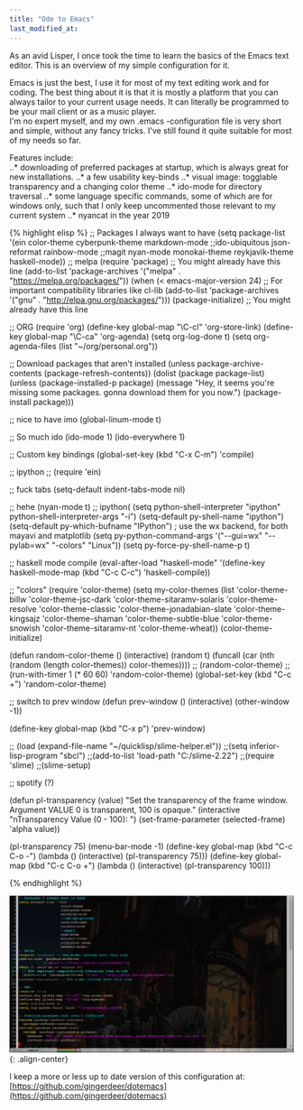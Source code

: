 ```yaml
---
title: "Ode to Emacs"
last_modified_at:
---
```


As an avid Lisper, I once took the time to learn the basics of the Emacs text editor. This is an overview of my simple configuration for it.  

Emacs is just the best, I use it for most of my text editing work and for coding. The best thing about it is that it is mostly a platform that you can always tailor to your current usage needs. It can literally be programmed to be your mail client or as a music player.  
I'm no expert myself, and my own .emacs -configuration file is very short and simple, without any fancy tricks. I've still found it quite suitable for most of my needs so far.  

Features include:  
..* downloading of preferred packages at startup, which is always great for new installations.
..* a few usability key-binds
..* visual image: togglable transparency and a changing color theme
..* ido-mode for directory traversal
..* some language specific commands, some of which are for windows only, such that I only keep uncommented those relevant to my current system
..* nyancat in the year 2019

{% highlight elisp %}
        ;; Packages I always want to have
(setq package-list '(ein
                     color-theme
		     cyberpunk-theme
		     markdown-mode
		     ;;ido-ubiquitous
		     json-reformat
		     rainbow-mode
		     ;;magit
		     nyan-mode
		     monokai-theme
		     reykjavik-theme
		     haskell-mode))
;; melpa
(require 'package) ;; You might already have this line
(add-to-list 'package-archives 
            '("melpa" . "https://melpa.org/packages/"))
(when (< emacs-major-version 24)
  ;; For important compatibility libraries like cl-lib
  (add-to-list 'package-archives '("gnu" . "http://elpa.gnu.org/packages/")))
(package-initialize) ;; You might already have this line

;; ORG
(require 'org)
(define-key global-map "\C-cl" 'org-store-link)
(define-key global-map "\C-ca" 'org-agenda)
(setq org-log-done t)
(setq org-agenda-files (list "~/org/personal.org"))

;; Download packages that aren't installed
(unless package-archive-contents
  (package-refresh-contents))
(dolist (package package-list)
  (unless (package-installed-p package)
    (message "Hey, it seems you're missing some packages. gonna download them for you now.")
    (package-install package)))

;; nice to have imo
(global-linum-mode t)

;; So much ido
(ido-mode 1)
(ido-everywhere 1)

;; Custom key bindings
(global-set-key (kbd "C-x C-m") 'compile)

;; ipython
;; (require 'ein)

;; fuck tabs
(setq-default indent-tabs-mode nil)

;; hehe
(nyan-mode t)
;; ipython(
(setq python-shell-interpreter "ipython"
      python-shell-interpreter-args "-i")
(setq-default py-shell-name "ipython")
(setq-default py-which-bufname "IPython")
					; use the wx backend, for both mayavi and matplotlib
(setq py-python-command-args
      '("--gui=wx" "--pylab=wx" "-colors" "Linux"))
(setq py-force-py-shell-name-p t)

;; haskell mode compile
(eval-after-load "haskell-mode"
  '(define-key haskell-mode-map (kbd "C-c C-c") 'haskell-compile))

;; "colors"
(require 'color-theme)
(setq my-color-themes (list 'color-theme-billw 'color-theme-jsc-dark 
                            'color-theme-sitaramv-solaris 'color-theme-resolve
                            'color-theme-classic 'color-theme-jonadabian-slate
                            'color-theme-kingsajz 'color-theme-shaman
                            'color-theme-subtle-blue 'color-theme-snowish
                            'color-theme-sitaramv-nt 'color-theme-wheat))
(color-theme-initialize)

(defun random-color-theme ()
  (interactive)
  (random t)
  (funcall (car (nth (random (length color-themes)) color-themes))))
;;
(random-color-theme)
;;
(run-with-timer 1 (* 60 60) 'random-color-theme)
(global-set-key (kbd "C-c +") 'random-color-theme)

;; switch to prev window
(defun prev-window ()
   (interactive)
   (other-window -1))

 (define-key global-map (kbd "C-x p") 'prev-window)

;; (load (expand-file-name "~/quicklisp/slime-helper.el"))
;;(setq inferior-lisp-program "sbcl")
;;(add-to-list 'load-path "C:/slime-2.22")
;;(require 'slime)
;;(slime-setup)

;; spotify (?)

(defun pl-transparency (value)
  "Set the transparency of the frame window.
Argument VALUE 0 is transparent, 100 is opaque."
  (interactive "nTransparency Value (0 - 100): ")
  (set-frame-parameter (selected-frame) 'alpha value))

(pl-transparency 75)
(menu-bar-mode -1)
(define-key global-map (kbd "C-c C-o -") (lambda () (interactive) (pl-transparency 75)))
(define-key global-map (kbd "C-c C-o +") (lambda () (interactive) (pl-transparency 100)))

{% endhighlight %}

![center-aligned-image](/images/emacs.PNG){: .align-center}

I keep a more or less up to date version of this configuration at:  
[https://github.com/gingerdeer/dotemacs](https://github.com/gingerdeer/dotemacs)  
